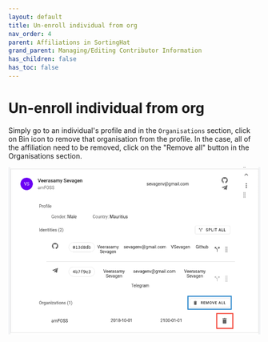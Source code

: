 ```yaml
---
layout: default
title: Un-enroll individual from org
nav_order: 4
parent: Affiliations in SortingHat
grand_parent: Managing/Editing Contributor Information
has_children: false
has_toc: false
---
```


# Un-enroll individual from org

Simply go to an individual's profile and in the `Organisations` section, click on Bin icon to remove that organisation from the profile. In the case, all of the affiliation need to be removed, click on the "Remove all" button in the Organisations section.

![un-enroll](./assets/un-enroll.png)
